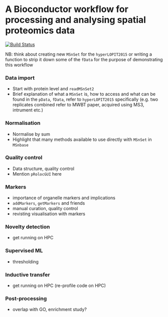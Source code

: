 # A Bioconductor workflow for processing and analysing spatial proteomics data

[![Build Status](https://travis-ci.org/lmsimp/bioc-pRoloc-hyperLOPIT-workflow.svg?branch=master)](https://travis-ci.org/lmsimp/bioc-pRoloc-hyperLOPIT-workflow)

NB: think about creating new `MSnSet` for the `hyperLOPIT2015` or writing a function to strip it down some of the `fData` for the purpose of demonstrating this workflow

### Data import
- Start with protein level and `readMSnSet2`
- Brief explanation of what a `MSnSet` is, how to access and what can be found in the `pData`, `fData`, refer to `hyperLOPIT2015` specifically (e.g. two replicates combined refer to MWBT paper, acquired using MS3, intrument etc.)

### Normalisation
- Normalise by sum
- Highlight that many methods available to use directly with `MSnSet` in `MSnbase`

### Quality control
- Data structure, quality control
- Mention `pRolocGUI` here

### Markers
- importance of organelle markers and implications
- `addMarkers`, `getMarkers` and friends
- manual curation, quality control
- revisting visualisation with markers

### Novelty detection
- get running on HPC

### Supervised ML
- thresholding

### Inductive transfer 
- get running on HPC (re-profile code on HPC)

### Post-processing
- overlap with GO, enrichment study?
